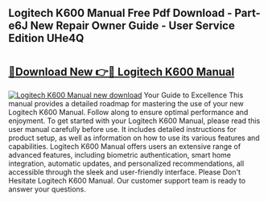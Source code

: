 ## Logitech K600 Manual Free Pdf Download - Part-e6J New Repair Owner Guide - User Service Edition UHe4Q

# <h2><a href="http://bc22238.oget.top/?id=Logitech+K600+Manual">🔗Download New 👉🔴 Logitech K600 Manual</a></h2>

[![Logitech K600 Manual new download](https://i.imgur.com/5g1atiW.png)](http://bc22238.oget.top/?id=Logitech+K600+Manual)
Your Guide to Excellence This manual provides a detailed roadmap for mastering the use of your new Logitech K600 Manual. Follow along to ensure optimal performance and enjoyment. To get started with your Logitech K600 Manual, please read this user manual carefully before use. It includes detailed instructions for product setup, as well as information on how to use its various features and capabilities. Logitech K600 Manual offers users an extensive range of advanced features, including biometric authentication, smart home integration, automatic updates, and personalized recommendations, all accessible through the sleek and user-friendly interface. Please Don't Hesitate Logitech K600 Manual. Our customer support team is ready to answer your questions.

